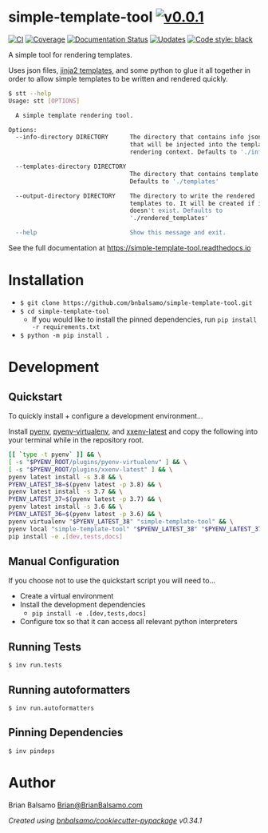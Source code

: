 # simple-template-tool [![v0.0.1](https://img.shields.io/badge/version-0.0.1-blue.svg)](https://github.com/bnbalsamo/simple-template-tool/releases)

[![CI](https://github.com/bnbalsamo/simple-template-tool/workflows/CI/badge.svg?branch=master)](https://github.com/bnbalsamo/simple-template-tool/actions)
[![Coverage](https://codecov.io/gh/bnbalsamo/simple-template-tool/branch/master/graph/badge.svg)](https://codecov.io/gh/bnbalsamo/simple-template-tool/)
 [![Documentation Status](https://readthedocs.org/projects/simple-template-tool/badge/?version=latest)](http://simple-template-tool.readthedocs.io/en/latest/?badge=latest)
[![Updates](https://pyup.io/repos/github/bnbalsamo/simple-template-tool/shield.svg)](https://pyup.io/repos/github/bnbalsamo/simple-template-tool/) [![Code style: black](https://img.shields.io/badge/code%20style-black-000000.svg)](https://github.com/ambv/black)

A simple tool for rendering templates.

Uses json files, [jinja2 templates](https://jinja.palletsprojects.com/en/2.11.x/templates/), and some python to glue it all together in order to allow simple templates to be written and rendered quickly.

```bash
$ stt --help
Usage: stt [OPTIONS]

  A simple template rendering tool.

Options:
  --info-directory DIRECTORY      The directory that contains info json files
                                  that will be injected into the template
                                  rendering context. Defaults to './info'

  --templates-directory DIRECTORY
                                  The directory that contains template files.
                                  Defaults to './templates'

  --output-directory DIRECTORY    The directory to write the rendered
                                  templates to. It will be created if it
                                  doesn't exist. Defaults to
                                  './rendered_templates'

  --help                          Show this message and exit.
```

See the full documentation at https://simple-template-tool.readthedocs.io

# Installation
- ```$ git clone https://github.com/bnbalsamo/simple-template-tool.git```
- ```$ cd simple-template-tool```
    - If you would like to install the pinned dependencies, run ```pip install -r requirements.txt```
- ```$ python -m pip install .```

# Development

## Quickstart

To quickly install + configure a development environment...

Install [pyenv](https://github.com/pyenv/pyenv), [pyenv-virtualenv](https://github.com/pyenv/pyenv-virtualenv),
and [xxenv-latest](https://github.com/momo-lab/xxenv-latest) and copy the following into your terminal while
in the repository root.

```bash
[[ `type -t pyenv` ]] && \
[ -s "$PYENV_ROOT/plugins/pyenv-virtualenv" ] && \
[ -s "$PYENV_ROOT/plugins/xxenv-latest" ] && \
pyenv latest install -s 3.8 && \
PYENV_LATEST_38=$(pyenv latest -p 3.8) && \
pyenv latest install -s 3.7 && \
PYENV_LATEST_37=$(pyenv latest -p 3.7) && \
pyenv latest install -s 3.6 && \
PYENV_LATEST_36=$(pyenv latest -p 3.6) && \
pyenv virtualenv "$PYENV_LATEST_38" "simple-template-tool" && \
pyenv local "simple-template-tool" "$PYENV_LATEST_38" "$PYENV_LATEST_37" "$PYENV_LATEST_36" && \
pip install -e .[dev,tests,docs]
```

## Manual Configuration

If you choose not to use the quickstart script you will need to...

- Create a virtual environment
- Install the development dependencies
    - `pip install -e .[dev,tests,docs]`
- Configure tox so that it can access all relevant python interpreters

## Running Tests
```
$ inv run.tests
```

## Running autoformatters
```
$ inv run.autoformatters
```

## Pinning Dependencies
```
$ inv pindeps
```

# Author
Brian Balsamo <Brian@BrianBalsamo.com>

_Created using [bnbalsamo/cookiecutter-pypackage](https://github.com/bnbalsamo/cookiecutter-pypackage) v0.34.1_
